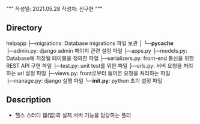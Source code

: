 """
작성일: 2021.05.28
작성자: 신구현
"""

## Directory
helpapp
├─migrations: Database migrations 파일 보관
│  └─__pycache__
├─admin.py: django admin 페이지 관련 설정 파일
├─apps.py
├─models.py: Database에 저장될 테이블을 정의한 파일
├─serializers.py: front-end 통신을 위한 REST API 구현 파일
├─test.py: unit test를 위한 파일
├─urls.py: 서버 요청을 처리하는 url 설정 파일
├─views.py: front로부터 들어온 요청을 처리하는 파일
├─manage.py: django 실행 파일
└─__init.py__: python 초기 설정 파일

## Description
- 헬스 스터디 웹(앱)의 실제 서버 기능을 담당하는 폴더
